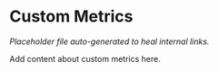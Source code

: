 # Custom Metrics

*Placeholder file auto-generated to heal internal links.*

Add content about custom metrics here.